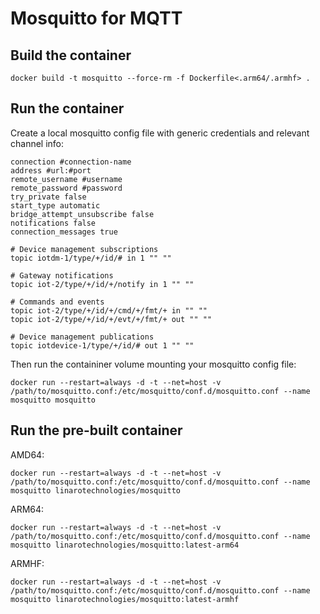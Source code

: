 # Mosquitto for MQTT

## Build the container

```
docker build -t mosquitto --force-rm -f Dockerfile<.arm64/.armhf> .
```

## Run the container

Create a local mosquitto config file with generic credentials and relevant channel info:

```
connection #connection-name
address #url:#port
remote_username #username 
remote_password #password
try_private false
start_type automatic
bridge_attempt_unsubscribe false
notifications false
connection_messages true

# Device management subscriptions
topic iotdm-1/type/+/id/# in 1 "" ""

# Gateway notifications
topic iot-2/type/+/id/+/notify in 1 "" ""

# Commands and events
topic iot-2/type/+/id/+/cmd/+/fmt/+ in "" ""
topic iot-2/type/+/id/+/evt/+/fmt/+ out "" ""

# Device management publications
topic iotdevice-1/type/+/id/# out 1 "" ""
```

Then run the containiner volume mounting your mosquitto config file:

```
docker run --restart=always -d -t --net=host -v /path/to/mosquitto.conf:/etc/mosquitto/conf.d/mosquitto.conf --name mosquitto mosquitto
```

## Run the pre-built container

AMD64:

```
docker run --restart=always -d -t --net=host -v /path/to/mosquitto.conf:/etc/mosquitto/conf.d/mosquitto.conf --name mosquitto linarotechnologies/mosquitto
```

ARM64:

```
docker run --restart=always -d -t --net=host -v /path/to/mosquitto.conf:/etc/mosquitto/conf.d/mosquitto.conf --name mosquitto linarotechnologies/mosquitto:latest-arm64
```

ARMHF:

```
docker run --restart=always -d -t --net=host -v /path/to/mosquitto.conf:/etc/mosquitto/conf.d/mosquitto.conf --name mosquitto linarotechnologies/mosquitto:latest-armhf
```
